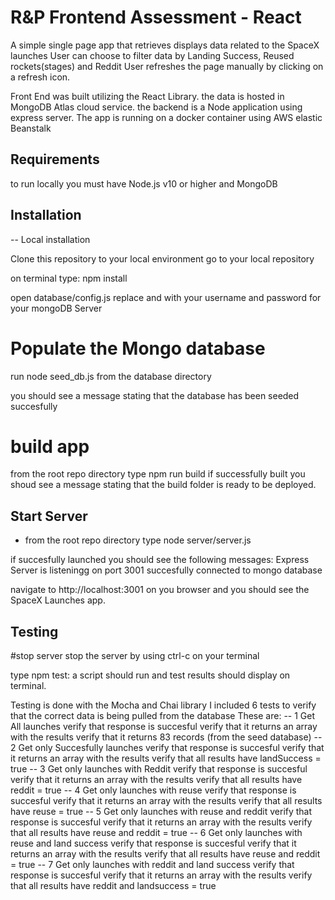 # R&P Frontend Assessment - React

A simple single page app that retrieves displays data related to the SpaceX launches
User can choose to filter data by Landing Success, Reused rockets(stages) and Reddit
User refreshes the page manually by clicking on a refresh icon.

Front End was built utilizing the React Library.
the data is hosted in MongoDB Atlas cloud service. 
the backend is a Node application using express server.
The app is running on a docker container using AWS elastic Beanstalk 

## Requirements

to run locally you must have Node.js v10 or higher and MongoDB

## Installation

-- Local installation

Clone this repository to your local environment
go to your local repository


on terminal type:  npm install

open database/config.js
replace <username> and <password> with your username and password for your mongoDB Server
  
# Populate the Mongo database
run node seed_db.js from the database directory

you should see a message stating that the database has been seeded succesfully

# build app
from the root repo directory type
npm run build
if successfully built you shoud see a message stating that the build folder is ready to be deployed.

## Start Server
* from the root repo directory type
node server/server.js

if succesfully launched you should see the following messages:
Express Server is listeningg on port 3001
succesfully connected to mongo database

navigate to http://localhost:3001 on you browser and you should see the SpaceX Launches app.

## Testing

#stop server
stop the server by using ctrl-c on your terminal

type npm test:
a script should run and test results should display on terminal.

Testing is done with the Mocha and Chai library
I included 6 tests to verify that the correct data is being pulled from the database
These are:
-- 1 Get All launches 
verify that response is succesful
verify that it returns an array with the results
verify that it returns 83 records (from the seed database)
-- 2 Get only Succesfully launches
verify that response is succesful
verify that it returns an array with the results
verify that all results have landSuccess = true
-- 3 Get only launches with Reddit
verify that response is succesful
verify that it returns an array with the results
verify that all results have reddit = true
-- 4 Get only launches with reuse
verify that response is succesful
verify that it returns an array with the results
verify that all results have reuse = true
--  5 Get only launches with reuse and reddit
verify that response is succesful
verify that it returns an array with the results
verify that all results have reuse and reddit = true
--  6 Get only launches with reuse and land success
verify that response is succesful
verify that it returns an array with the results
verify that all results have reuse and reddit = true
-- 7 Get only launches with reddit and land success
verify that response is succesful
verify that it returns an array with the results
verify that all results have reddit and landsuccess = true


